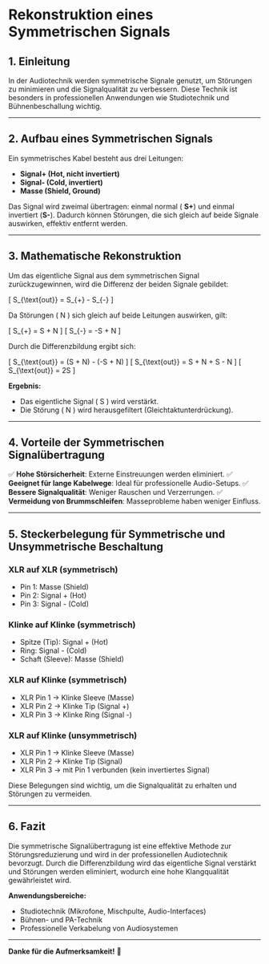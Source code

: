 # **Rekonstruktion eines Symmetrischen Signals**

## **1. Einleitung**
In der Audiotechnik werden symmetrische Signale genutzt, um Störungen zu minimieren und die Signalqualität zu verbessern. Diese Technik ist besonders in professionellen Anwendungen wie Studiotechnik und Bühnenbeschallung wichtig.

---

## **2. Aufbau eines Symmetrischen Signals**
Ein symmetrisches Kabel besteht aus drei Leitungen:
- **Signal+ (Hot, nicht invertiert)**
- **Signal- (Cold, invertiert)**
- **Masse (Shield, Ground)**

Das Signal wird zweimal übertragen: einmal normal (
**S+**) und einmal invertiert (**S-**). Dadurch können Störungen, die sich gleich auf beide Signale auswirken, effektiv entfernt werden.

---

## **3. Mathematische Rekonstruktion**
Um das eigentliche Signal aus dem symmetrischen Signal zurückzugewinnen, wird die Differenz der beiden Signale gebildet:

\[
S_{\text{out}} = S_{+} - S_{-}
\]

Da Störungen \( N \) sich gleich auf beide Leitungen auswirken, gilt:

\[
S_{+} = S + N
\]
\[
S_{-} = -S + N
\]

Durch die Differenzbildung ergibt sich:

\[
S_{\text{out}} = (S + N) - (-S + N)
\]
\[
S_{\text{out}} = S + N + S - N
\]
\[
S_{\text{out}} = 2S
\]

**Ergebnis:**
- Das eigentliche Signal \( S \) wird verstärkt.
- Die Störung \( N \) wird herausgefiltert (Gleichtaktunterdrückung).

---

## **4. Vorteile der Symmetrischen Signalübertragung**
✅ **Hohe Störsicherheit**: Externe Einstreuungen werden eliminiert.
✅ **Geeignet für lange Kabelwege**: Ideal für professionelle Audio-Setups.
✅ **Bessere Signalqualität**: Weniger Rauschen und Verzerrungen.
✅ **Vermeidung von Brummschleifen**: Masseprobleme haben weniger Einfluss.

---

## **5. Steckerbelegung für Symmetrische und Unsymmetrische Beschaltung**

### **XLR auf XLR (symmetrisch)**
- Pin 1: Masse (Shield)
- Pin 2: Signal + (Hot)
- Pin 3: Signal - (Cold)

### **Klinke auf Klinke (symmetrisch)**
- Spitze (Tip): Signal + (Hot)
- Ring: Signal - (Cold)
- Schaft (Sleeve): Masse (Shield)

### **XLR auf Klinke (symmetrisch)**
- XLR Pin 1 → Klinke Sleeve (Masse)
- XLR Pin 2 → Klinke Tip (Signal +)
- XLR Pin 3 → Klinke Ring (Signal -)

### **XLR auf Klinke (unsymmetrisch)**
- XLR Pin 1 → Klinke Sleeve (Masse)
- XLR Pin 2 → Klinke Tip (Signal)
- XLR Pin 3 → mit Pin 1 verbunden (kein invertiertes Signal)

Diese Belegungen sind wichtig, um die Signalqualität zu erhalten und Störungen zu vermeiden.

---

## **6. Fazit**
Die symmetrische Signalübertragung ist eine effektive Methode zur Störungsreduzierung und wird in der professionellen Audiotechnik bevorzugt. Durch die Differenzbildung wird das eigentliche Signal verstärkt und Störungen werden eliminiert, wodurch eine hohe Klangqualität gewährleistet wird.

**Anwendungsbereiche:**
- Studiotechnik (Mikrofone, Mischpulte, Audio-Interfaces)
- Bühnen- und PA-Technik
- Professionelle Verkabelung von Audiosystemen

---

**Danke für die Aufmerksamkeit!** 🎵

